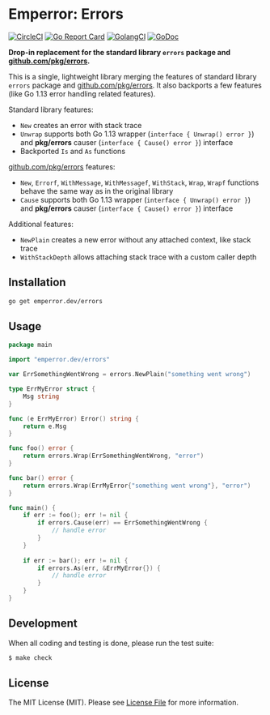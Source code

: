 # Emperror: Errors

[![CircleCI](https://circleci.com/gh/emperror/errors.svg?style=svg)](https://circleci.com/gh/emperror/errors)
[![Go Report Card](https://goreportcard.com/badge/emperror.dev/errors?style=flat-square)](https://goreportcard.com/report/emperror.dev/errors)
[![GolangCI](https://golangci.com/badges/github.com/emperror/errors.svg)](https://golangci.com/r/github.com/emperror/errors)
[![GoDoc](http://img.shields.io/badge/godoc-reference-5272B4.svg?style=flat-square)](https://godoc.org/emperror.dev/errors)

**Drop-in replacement for the standard library `errors` package and [github.com/pkg/errors](https://github.com/pkg/errors).**

This is a single, lightweight library merging the features of standard library `errors` package
and [github.com/pkg/errors](https://github.com/pkg/errors). It also backports a few features
(like Go 1.13 error handling related features).

Standard library features:

- `New` creates an error with stack trace
- `Unwrap` supports both Go 1.13 wrapper (`interface { Unwrap() error }`) and **pkg/errors** causer (`interface { Cause() error }`) interface
- Backported `Is` and `As` functions

[github.com/pkg/errors](https://github.com/pkg/errors) features:
- `New`, `Errorf`, `WithMessage`, `WithMessagef`, `WithStack`, `Wrap`, `Wrapf` functions behave the same way as in the original library
- `Cause` supports both Go 1.13 wrapper (`interface { Unwrap() error }`) and **pkg/errors** causer (`interface { Cause() error }`) interface

Additional features:
- `NewPlain` creates a new error without any attached context, like stack trace
- `WithStackDepth` allows attaching stack trace with a custom caller depth


## Installation

```bash
go get emperror.dev/errors
```


## Usage

```go
package main

import "emperror.dev/errors"

var ErrSomethingWentWrong = errors.NewPlain("something went wrong")

type ErrMyError struct {
	Msg string
}

func (e ErrMyError) Error() string {
	return e.Msg
}

func foo() error {
	return errors.Wrap(ErrSomethingWentWrong, "error")
}

func bar() error {
	return errors.Wrap(ErrMyError{"something went wrong"}, "error")
}

func main() {
	if err := foo(); err != nil {
	    if errors.Cause(err) == ErrSomethingWentWrong {
	        // handle error
	    }
	}
	
    if err := bar(); err != nil {
        if errors.As(err, &ErrMyError{}) {
            // handle error
        }
    }
}
```


## Development

When all coding and testing is done, please run the test suite:

``` bash
$ make check
```


## License

The MIT License (MIT). Please see [License File](LICENSE) for more information.
